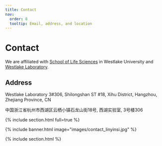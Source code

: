 ```yaml
---
title: Contact
nav:
  order: 8
  tooltip: Email, address, and location
---
```


# <i class="fas fa-envelope"></i>Contact

We are affiliated with [School of Life Sciences](https://en.westlake.edu.cn/faculty/li-li.html) in Westlake University and [Westlake Laboratory](https://en.wllsb.edu.cn/research/researchTeam/202401/t20240115_36628.shtml).

## Address

Westlake Laboratory 3#306, Shilongshan ST #18, Xihu District, Hangzhou, Zhejiang Province, CN

中国浙江省杭州市西湖区云栖小镇石龙山街18号, 西湖实验室, 3号楼306


{% include section.html full=true %}

{% include banner.html image="images/contact_linyinsi.jpg" %}

{% include section.html %}
